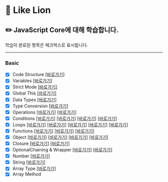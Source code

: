 # :lion: Like Lion

## :pencil2: JavaScript Core에 대해 학습합니다.

학습이 완료된 항목은 체크박스로 표시됩니다.

---

### Basic

- [x] Code Structure [[바로가기]](https://github.com/sorinworld/-core-javascript/blob/01.core/client/chapter/core/01.codeStructure.js)
- [x] Variables [[바로가기]](https://github.com/sorinworld/-core-javascript/blob/01.core/client/chapter/core/02.variables.js)
- [x] Strict Mode [[바로가기]](https://github.com/sorinworld/-core-javascript/blob/01.core/client/chapter/core/03.strict.js)
- [x] Global This [[바로가기]](https://github.com/sorinworld/-core-javascript/blob/01.core/client/chapter/core/04.globalThis.js)
- [x] Data Types [[바로가기]](https://github.com/sorinworld/-core-javascript/blob/01.core/client/chapter/core/05.dataType.js)
- [x] Type Conversion [[바로가기]](https://github.com/sorinworld/-core-javascript/blob/01.core/client/chapter/core/06.typeConversion.js)
- [x] Operations [[바로가기]](https://github.com/sorinworld/-core-javascript/blob/01.core/client/chapter/core/07-1.operations.js) [[바로가기]](https://github.com/sorinworld/-core-javascript/blob/01.core/client/chapter/core/07-2.operations.js)
- [x] Conditions [[바로가기]](https://github.com/sorinworld/-core-javascript/blob/01.core/client/chapter/core/08-1.conditions.js) [[바로가기]](https://github.com/sorinworld/-core-javascript/blob/01.core/client/chapter/core/08-2.conditions.js) [[바로가기]](https://github.com/sorinworld/-core-javascript/blob/01.core/client/chapter/core/08-3.conditions.js) [[바로가기]](https://github.com/sorinworld/-core-javascript/blob/01.core/client/chapter/core/08-4.conditions.js)
- [x] Loops [[바로가기]](https://github.com/sorinworld/-core-javascript/blob/01.core/client/chapter/core/09-1.loops.js) [[바로가기]](https://github.com/sorinworld/-core-javascript/blob/01.core/client/chapter/core/09-2.loops.js) [[바로가기]](https://github.com/sorinworld/-core-javascript/blob/01.core/client/chapter/core/09-3.loops.js) [[바로가기]](https://github.com/sorinworld/-core-javascript/blob/01.core/client/chapter/core/09-4.loops.js) [[바로가기]](https://github.com/sorinworld/-core-javascript/blob/01.core/client/chapter/core/09-5.loops.js)
- [x] Functions [[바로가기]](https://github.com/sorinworld/-core-javascript/blob/01.core/client/chapter/core/10-1.function.js) [[바로가기]](https://github.com/sorinworld/-core-javascript/blob/01.core/client/chapter/core/10-2.function.js) [[바로가기]](https://github.com/sorinworld/-core-javascript/blob/01.core/client/chapter/core/10-3.function.js)
- [x] Object [[바로가기]](https://github.com/sorinworld/-core-javascript/blob/01.core/client/chapter/core/11-1.object.js) [[바로가기]](https://github.com/sorinworld/-core-javascript/blob/01.core/client/chapter/core/11-2.object.js) [[바로가기]](https://github.com/sorinworld/-core-javascript/blob/01.core/client/chapter/core/11-3.object.js) [[바로가기]](https://github.com/sorinworld/-core-javascript/blob/01.core/client/chapter/core/11-4.method.js)
- [x] Closure [[바로가기]](https://github.com/sorinworld/-core-javascript/blob/01.core/client/chapter/core/12-1.closure.js) [[바로가기]](https://github.com/sorinworld/-core-javascript/blob/01.core/client/chapter/core/12-2.closure.js)
- [x] OptionalChaining & Wrapper [[바로가기]](https://github.com/sorinworld/-core-javascript/blob/01.core/client/chapter/core/13.optionalChaining.js) [[바로가기]](https://github.com/sorinworld/-core-javascript/blob/01.core/client/chapter/core/14.wrapper.js)
- [x] Number [[바로가기]](https://github.com/sorinworld/-core-javascript/blob/01.core/client/chapter/core/15.number.js)
- [x] String [[바로가기]](https://github.com/sorinworld/-core-javascript/blob/01.core/client/chapter/core/16.string.js)
- [x] Array Type [[바로가기]](https://github.com/sorinworld/-core-javascript/blob/01.core/client/chapter/core/17.arrayType.js)
- [x] Array Method
